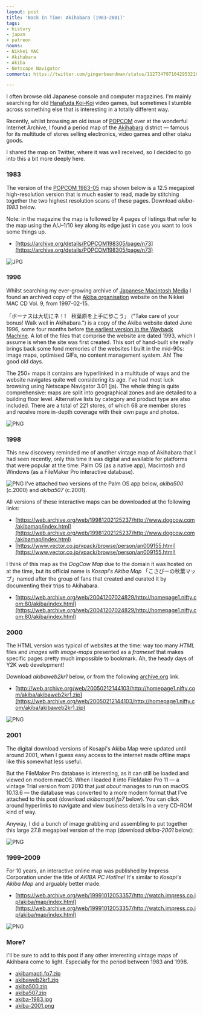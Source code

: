 ```yaml
---
layout: post
title: 'Back In Time: Akihabara (1983–2001)'
tags:
- history
- japan
- patreon
nouns:
- Nikkei MAC
- Akihabara
- Akiba
- Netscape Navigator
comments: https://twitter.com/gingerbeardman/status/1127347071042953218

---
```


I often browse old Japanese console and computer magazines. I'm mainly searching for old [Hanafuda Koi-Koi](https://en.wikipedia.org/wiki/Hanafuda) video games, but sometimes I stumble across something else that is interesting in a totally different way. 

Recently, whilst browsing an old issue of [POPCOM](https://ja.wikipedia.org/wiki/ポプコム) over at the wonderful Internet Archive, I found a period map of the [Akihabara](https://en.wikipedia.org/wiki/Akihabara) district — famous for its multitude of stores selling electronics, video games and other otaku goods. 

I shared the map on Twitter, where it was well received, so I decided to go into this a bit more deeply here. 

### 1983

The version of the [POPCOM 1983-05](https://archive.org/details/POPCOM198305/page/n73) map shown below is a 12.5 megapixel high-resolution version that is much easier to read, made by stitching together the two highest resolution scans of these pages. Download _akiba-1983_ below.

Note: in the magazine the map is followed by 4 pages of listings that refer to the map using the A/J–1/10 key along its edge just in case you want to look some things up.

*   [https://archive.org/details/POPCOM198305/page/n73](https://archive.org/details/POPCOM198305/page/n73)

![JPG](/images/posts/akihabara-1983.jpg)

### 1996

Whilst searching my ever-growing archive of [Japanese Macintosh Media](https://www.gingerbeardman.com/mmm/) I found  an archived copy of the [Akiba organisation](https://www.akiba.or.jp) website on the Nikkei MAC CD Vol. 9, from 1997-02-15.

「ボーナスは大切にネ！!　秋葉原を上手に歩こう」 ("Take care of your bonus! Walk well in Akihabara.") is a copy of the Akiba website dated June 1996, some four months before [the earliest version in the Wayback Machine](https://web.archive.org/web/19961029015522/http://www.akiba.or.jp/). A lot of the files that comprise the website are dated 1993, which I assume is when the site was first created. This sort of hand-built site really brings back some fond memories of the websites I built in the mid-90s: image maps, optimised GIFs, no content management system. Ah! The good old days.

The 250+ maps it contains are hyperlinked in a multitude of ways and the website navigates quite well considering its age. I've had most luck browsing using Netscape Navigator 3.01 (ja). The whole thing is quite comprehensive: maps are split into geographical zones and are detailed to a building floor level. Alternative lists by category and product type are also included. There are a total of 221 stores, of which 68 are member stores and receive more in-depth coverage with their own page and photos.

![PNG](/images/posts/akihabara-1996.png)

### 1998

This new discovery reminded me of another vintage map of Akihabara that I had seen recently, only this time it was digital and available for platforms that were popular at the time: Palm OS (as a native app), Macintosh and Windows (as a FileMaker Pro interactive database).

![PNG](/images/posts/akihabara-1998.png)
I've attached two versions of the Palm OS app below, _akiba500_ (c.2000) and _akiba507_ (c.2001).

All versions of these interactive maps can be downloaded at the following links:

*   [https://web.archive.org/web/19981202125237/http://www.dogcow.com/akibamap/index.html](https://web.archive.org/web/19981202125237/http://www.dogcow.com/akibamap/index.html)
*   [https://www.vector.co.jp/vpack/browse/person/an009155.html](https://www.vector.co.jp/vpack/browse/person/an009155.html)

I think of this map as the _DogCow Map_ due to the domain it was hosted on at the time, but its official name is _Kosapi's Akiba Map_ 「こさぴーの秋葉マップ」named after the group of fans that created and curated it by documenting their trips to Akihabara.

*   [https://web.archive.org/web/20041207024829/http://homepage1.nifty.com:80/akiba/index.html](https://web.archive.org/web/20041207024829/http://homepage1.nifty.com:80/akiba/index.html)

### 2000

The HTML version was typical of websites at the time: way too many _HTML_ files and _images_ with _image-maps_ presented as a _frameset_ that makes specific pages pretty much impossible to bookmark. Ah, the heady days of Y2K web development! 

Download _akibaweb2kr1_ below, or from the following [archive.org](https://archive.org) link.

*   [http://web.archive.org/web/20050212144103/http://homepage1.nifty.com/akiba/akibaweb2kr1.zip](https://web.archive.org/web/20050212144103/http://homepage1.nifty.com/akiba/akibaweb2kr1.zip)

![PNG](/images/posts/akihabara-2000.png)

### 2001

The digital download versions of Kosapi's Akiba Map were updated until around 2001, when I guess easy access to the internet made offline maps like this somewhat less useful.

But the FileMaker Pro database is interesting, as it can still be loaded and viewed on modern macOS. When I loaded it into FileMaker Pro 11 — a vintage Trial version from 2010 that _just about_ manages to run on macOS 10.13.6 — the database was converted to a more modern format that I've attached to this post (download _akibamapti.fp7_ below). You can click around hyperlinks to navigate and view business details in a very CD-ROM kind of way. 

Anyway, I did a bunch of image grabbing and assembling to put together this large 27.8 megapixel version of the map (download _akiba-2001_ below):

![PNG](/images/posts/akihabara-2001.png)

### 1999–2009

For 10 years, an interactive online map was published by Impress Corporation under the title of _AKIBA PC Hotline!_ It's similar to _Kosapi's Akiba Map_ and arguably better made.

*   [https://web.archive.org/web/19991012053357/http://watch.impress.co.jp/akiba/map/index.html](https://web.archive.org/web/19991012053357/http://watch.impress.co.jp/akiba/map/index.html)

![PNG](/images/posts/akihabara-1999-2009.png)

### More?

I'll be sure to add to this post if any other interesting vintage maps of Akihbara come to light. Especially for the period between 1983 and 1998.

- [akibamapti.fp7.zip](https://www.patreon.com/file?h=26779221&i=3777215)
- [akibaweb2kr1.zip](https://www.patreon.com/file?h=26779221&i=3777281)
- [akiba500.zip](https://www.patreon.com/file?h=26779221&i=3777286)
- [akiba507.zip](https://www.patreon.com/file?h=26779221&i=3777288)
- [akiba-1983.jpg](https://www.patreon.com/file?h=26779221&i=3777380)
- [akiba-2001.png](https://www.patreon.com/file?h=26779221&i=3777395)
